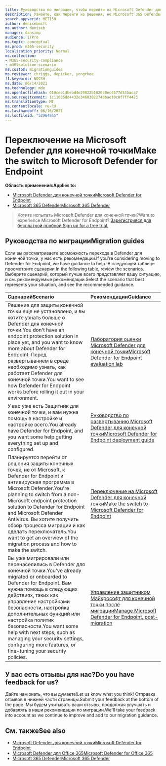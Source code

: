 ```yaml
---
title: Руководство по миграции, чтобы перейти на Microsoft Defender для конечной точки
description: Узнайте, как перейти из решения, не Microsoft 365 Defender в Microsoft Defender для конечной точки
search.appverid: MET150
author: denisebmsft
ms.author: deniseb
manager: dansimp
audience: ITPro
ms.topic: conceptual
ms.prod: m365-security
localization_priority: Normal
ms.collection:
- M365-security-compliance
- m365solution-scenario
ms.custom: migrationguides
ms.reviewer: chriggs, depicker, yongrhee
f1.keywords: NOCSH
ms.date: 06/14/2021
ms.technology: mde
ms.openlocfilehash: 010cea14bebd4e29822b1826c0ec4577d53baca7
ms.sourcegitcommit: 1c11035dd4432e34603022740baef0c8f7ff4425
ms.translationtype: MT
ms.contentlocale: ru-RU
ms.lasthandoff: 06/16/2021
ms.locfileid: "52964865"
---
```

# <a name="make-the-switch-to-microsoft-defender-for-endpoint"></a><span data-ttu-id="8f3b6-103">Переключение на Microsoft Defender для конечной точки</span><span class="sxs-lookup"><span data-stu-id="8f3b6-103">Make the switch to Microsoft Defender for Endpoint</span></span>

<span data-ttu-id="8f3b6-104">**Область применения:**</span><span class="sxs-lookup"><span data-stu-id="8f3b6-104">**Applies to:**</span></span>
- [<span data-ttu-id="8f3b6-105">Microsoft Defender для конечной точки</span><span class="sxs-lookup"><span data-stu-id="8f3b6-105">Microsoft Defender for Endpoint</span></span>](https://go.microsoft.com/fwlink/p/?linkid=2154037)
- [<span data-ttu-id="8f3b6-106">Microsoft 365 Defender</span><span class="sxs-lookup"><span data-stu-id="8f3b6-106">Microsoft 365 Defender</span></span>](https://go.microsoft.com/fwlink/?linkid=2118804)

> <span data-ttu-id="8f3b6-107">Хотите испытать Microsoft Defender для конечной точки?</span><span class="sxs-lookup"><span data-stu-id="8f3b6-107">Want to experience Microsoft Defender for Endpoint?</span></span> [<span data-ttu-id="8f3b6-108">Зарегистрився для бесплатной пробной.</span><span class="sxs-lookup"><span data-stu-id="8f3b6-108">Sign up for a free trial.</span></span>](https://www.microsoft.com/microsoft-365/windows/microsoft-defender-atp?ocid=docs-wdatp-exposedapis-abovefoldlink)

## <a name="migration-guides"></a><span data-ttu-id="8f3b6-109">Руководства по миграции</span><span class="sxs-lookup"><span data-stu-id="8f3b6-109">Migration guides</span></span>

<span data-ttu-id="8f3b6-110">Если вы рассматриваете возможность перехода в Defender для конечной точки, у нас есть рекомендации.</span><span class="sxs-lookup"><span data-stu-id="8f3b6-110">If you're considering moving to Defender for Endpoint, we have guidance to help.</span></span> <span data-ttu-id="8f3b6-111">В следующей таблице просмотрите сценарии.</span><span class="sxs-lookup"><span data-stu-id="8f3b6-111">In the following table, review the scenarios.</span></span> <span data-ttu-id="8f3b6-112">Выберите сценарий, который лучше всего представляет вашу ситуацию, и см. рекомендуемые рекомендации.</span><span class="sxs-lookup"><span data-stu-id="8f3b6-112">Select the scenario that best represents your situation, and see the recommended guidance.</span></span>

| <span data-ttu-id="8f3b6-113">Сценарий</span><span class="sxs-lookup"><span data-stu-id="8f3b6-113">Scenario</span></span> | <span data-ttu-id="8f3b6-114">Рекомендации</span><span class="sxs-lookup"><span data-stu-id="8f3b6-114">Guidance</span></span> |
|:----|:----|
| <span data-ttu-id="8f3b6-115">Решение для защиты конечной точки еще не установлено, и вы хотите узнать больше о Defender для конечной точки.</span><span class="sxs-lookup"><span data-stu-id="8f3b6-115">You don't have an endpoint protection solution in place yet, and you want to know more about Defender for Endpoint.</span></span> <span data-ttu-id="8f3b6-116">Перед развертыванием в среде необходимо узнать, как работает Defender для конечной точки.</span><span class="sxs-lookup"><span data-stu-id="8f3b6-116">You want to see how Defender for Endpoint works before rolling it out in your environment.</span></span>  | [<span data-ttu-id="8f3b6-117">Лаборатория оценки Microsoft Defender для конечной точки</span><span class="sxs-lookup"><span data-stu-id="8f3b6-117">Microsoft Defender for Endpoint evaluation lab</span></span>](evaluation-lab.md)   |
| <span data-ttu-id="8f3b6-118">У вас уже есть Защитник для конечной точки, и вам нужна помощь в настройке и настройке всего.</span><span class="sxs-lookup"><span data-stu-id="8f3b6-118">You already have Defender for Endpoint, and you want some help getting everything set up and configured.</span></span>  | [<span data-ttu-id="8f3b6-119">Руководство по развертыванию Microsoft Defender для конечной точки</span><span class="sxs-lookup"><span data-stu-id="8f3b6-119">Microsoft Defender for Endpoint deployment guide</span></span>](deployment-phases.md)  |
| <span data-ttu-id="8f3b6-120">Планируется перейти от решения защиты конечных точек, не от Microsoft, к Defender for Endpoint и антивирусная программа в Microsoft Defender.</span><span class="sxs-lookup"><span data-stu-id="8f3b6-120">You're planning to switch from a non-Microsoft endpoint protection solution to Defender for Endpoint and Microsoft Defender Antivirus.</span></span> <span data-ttu-id="8f3b6-121">Вы хотите получить обзор процесса миграции и как сделать переключатель.</span><span class="sxs-lookup"><span data-stu-id="8f3b6-121">You want to get an overview of the migration process and how to make the switch.</span></span> |[<span data-ttu-id="8f3b6-122">Переключение на Microsoft Defender для конечной точки</span><span class="sxs-lookup"><span data-stu-id="8f3b6-122">Make the switch to Microsoft Defender for Endpoint</span></span>](switch-to-microsoft-defender-migration.md)   |
| <span data-ttu-id="8f3b6-123">Вы уже мигрировали или перенаселились в Defender для конечной точки.</span><span class="sxs-lookup"><span data-stu-id="8f3b6-123">You've already migrated or onboarded to Defender for Endpoint.</span></span> <span data-ttu-id="8f3b6-124">Вам нужна помощь в следующих действиях, таких как управление настройками безопасности, настройка дополнительных функций или настройка политик безопасности.</span><span class="sxs-lookup"><span data-stu-id="8f3b6-124">You want some help with next steps, such as managing your security settings, configuring more features, or fine-tuning your security policies.</span></span> | [<span data-ttu-id="8f3b6-125">Управление защитником Майкрософт для конечной точки после миграции</span><span class="sxs-lookup"><span data-stu-id="8f3b6-125">Manage Microsoft Defender for Endpoint, post-migration</span></span>](manage-atp-post-migration.md) |


## <a name="do-you-have-feedback-for-us"></a><span data-ttu-id="8f3b6-126">У вас есть отзывы для нас?</span><span class="sxs-lookup"><span data-stu-id="8f3b6-126">Do you have feedback for us?</span></span>

<span data-ttu-id="8f3b6-127">Дайте нам знать, что вы думаете!</span><span class="sxs-lookup"><span data-stu-id="8f3b6-127">Let us know what you think!</span></span> <span data-ttu-id="8f3b6-128">Отправка отзывов в нижней части страницы.</span><span class="sxs-lookup"><span data-stu-id="8f3b6-128">Submit your feedback at the bottom of the page.</span></span> <span data-ttu-id="8f3b6-129">Мы будем учитывать ваши отзывы, продолжая улучшать и добавлять в наши рекомендации по миграции.</span><span class="sxs-lookup"><span data-stu-id="8f3b6-129">We'll take your feedback into account as we continue to improve and add to our migration guidance.</span></span>

## <a name="see-also"></a><span data-ttu-id="8f3b6-130">См. также</span><span class="sxs-lookup"><span data-stu-id="8f3b6-130">See also</span></span>

- [<span data-ttu-id="8f3b6-131">Microsoft Defender для конечной точки</span><span class="sxs-lookup"><span data-stu-id="8f3b6-131">Microsoft Defender for Endpoint</span></span>](/windows/security/threat-protection)
- [<span data-ttu-id="8f3b6-132">Microsoft Defender для Office 365</span><span class="sxs-lookup"><span data-stu-id="8f3b6-132">Microsoft Defender for Office 365</span></span>](/microsoft-365/security/office-365-security/office-365-atp)
- [<span data-ttu-id="8f3b6-133">Microsoft 365 Defender</span><span class="sxs-lookup"><span data-stu-id="8f3b6-133">Microsoft 365 Defender</span></span>](/microsoft-365/security/defender/microsoft-threat-protection?) 

